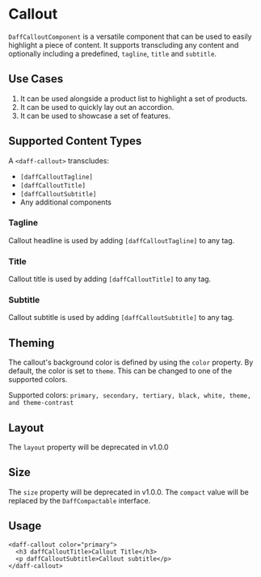 # Callout
`DaffCalloutComponent` is a versatile component that can be used to easily highlight a piece of content. It supports transcluding any content and optionally including a predefined, `tagline`, `title` and `subtitle`.

## Use Cases
1. It can be used alongside a product list to highlight a set of products.
2. It can be used to quickly lay out an accordion.
3. It can be used to showcase a set of features.

## Supported Content Types
A `<daff-callout>` transcludes:
- `[daffCalloutTagline]`
- `[daffCalloutTitle]`
- `[daffCalloutSubtitle]`
- Any additional components

### Tagline
Callout headline is used by adding `[daffCalloutTagline]` to any tag.

### Title
Callout title is used by adding `[daffCalloutTitle]` to any tag.

### Subtitle
Callout subtitle is used by adding `[daffCalloutSubtitle]` to any tag.

## Theming
The callout's background color is defined by using the `color` property. By default, the color is set to `theme`. This can be changed to one of the supported colors.

Supported colors: `primary, secondary, tertiary, black, white, theme, and theme-contrast`

## Layout
The `layout` property will be deprecated in v1.0.0

## Size
The `size` property will be deprecated in v1.0.0. The `compact` value will be replaced by the `DaffCompactable` interface.

## Usage
```
<daff-callout color="primary">
  <h3 daffCalloutTitle>Callout Title</h3>
  <p daffCalloutSubtitle>Callout subtitle</p>
</daff-callout>
```
